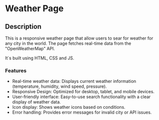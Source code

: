 # Weather Page
## Description
This is a responsive weather page that allow users to sear for weather for any city in the world.
The page fetches real-time data from the "OpenWeatherMap" API.

It´s built using HTML, CSS and JS.
### Features
- Real-time weather data: Displays current weather information (temperature, humidity, wind speed, pressure).
- Responsive Design: Optimized for desktop, tablet, and mobile devices.
- User-friendly interface: Easy-to-use search functionality with a clear display of weather data.
- Icon display: Shows weather icons based on conditions.
- Error handling: Provides error messages for invalid city or API issues.
